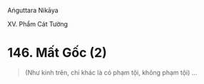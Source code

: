 Aṅguttara Nikāya

XV. Phẩm Cát Tường

# 146. Mất Gốc (2)

> (Như kinh trên, chỉ khác là có phạm tội, không phạm tội) ...

